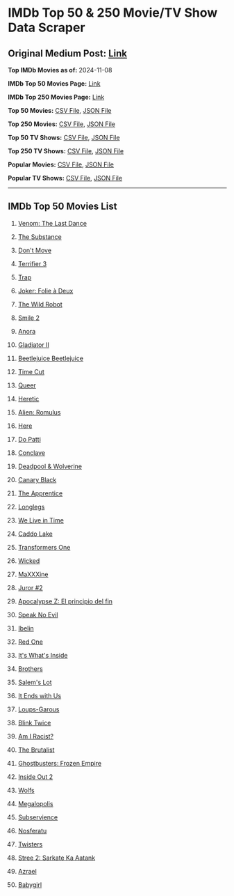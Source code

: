 # IMDb Top 50 & 250 Movie/TV Show Data Scraper

## Original Medium Post: [Link](https://medium.com/@nishantsahoo/which-movie-should-i-watch-5c83a3c0f5b1)

**Top IMDb Movies as of:** 2024-11-08

**IMDb Top 50 Movies Page:** [Link](https://www.imdb.com/search/title/?title_type=feature&release_date=2024-01-01,2024-12-31)

**IMDb Top 250 Movies Page:** [Link](https://www.imdb.com/chart/top/)

**Top 50 Movies:** [CSV File](/data/top50/movies.csv), [JSON File](/data/top50/movies.json)

**Top 250 Movies:** [CSV File](/data/top250/movies.csv), [JSON File](/data/top250/movies.json)

**Top 50 TV Shows:** [CSV File](/data/top50/shows.csv), [JSON File](/data/top50/shows.json)

**Top 250 TV Shows:** [CSV File](/data/top250/shows.csv), [JSON File](/data/top250/shows.json)

**Popular Movies:** [CSV File](/data/popular/movies.csv), [JSON File](/data/popular/movies.json)

**Popular TV Shows:** [CSV File](/data/popular/shows.csv), [JSON File](/data/popular/shows.json)

---

## IMDb Top 50 Movies List

1. [Venom: The Last Dance](https://www.imdb.com/title/tt16366836/)

2. [The Substance](https://www.imdb.com/title/tt17526714/)

3. [Don't Move](https://www.imdb.com/title/tt24807110/)

4. [Terrifier 3](https://www.imdb.com/title/tt27911000/)

5. [Trap](https://www.imdb.com/title/tt26753003/)

6. [Joker: Folie à Deux](https://www.imdb.com/title/tt11315808/)

7. [The Wild Robot](https://www.imdb.com/title/tt29623480/)

8. [Smile 2](https://www.imdb.com/title/tt29268110/)

9. [Anora](https://www.imdb.com/title/tt28607951/)

10. [Gladiator II](https://www.imdb.com/title/tt9218128/)

11. [Beetlejuice Beetlejuice](https://www.imdb.com/title/tt2049403/)

12. [Time Cut](https://www.imdb.com/title/tt14857528/)

13. [Queer](https://www.imdb.com/title/tt24176060/)

14. [Heretic](https://www.imdb.com/title/tt28015403/)

15. [Alien: Romulus](https://www.imdb.com/title/tt18412256/)

16. [Here](https://www.imdb.com/title/tt18272208/)

17. [Do Patti](https://www.imdb.com/title/tt28075881/)

18. [Conclave](https://www.imdb.com/title/tt20215234/)

19. [Deadpool & Wolverine](https://www.imdb.com/title/tt6263850/)

20. [Canary Black](https://www.imdb.com/title/tt20048582/)

21. [The Apprentice](https://www.imdb.com/title/tt8368368/)

22. [Longlegs](https://www.imdb.com/title/tt23468450/)

23. [We Live in Time](https://www.imdb.com/title/tt27131358/)

24. [Caddo Lake](https://www.imdb.com/title/tt15552142/)

25. [Transformers One](https://www.imdb.com/title/tt8864596/)

26. [Wicked](https://www.imdb.com/title/tt1262426/)

27. [MaXXXine](https://www.imdb.com/title/tt22048412/)

28. [Juror #2](https://www.imdb.com/title/tt27403986/)

29. [Apocalypse Z: El principio del fin](https://www.imdb.com/title/tt27599851/)

30. [Speak No Evil](https://www.imdb.com/title/tt27534307/)

31. [Ibelin](https://www.imdb.com/title/tt19811010/)

32. [Red One](https://www.imdb.com/title/tt14948432/)

33. [It's What's Inside](https://www.imdb.com/title/tt14577874/)

34. [Brothers](https://www.imdb.com/title/tt9860566/)

35. [Salem's Lot](https://www.imdb.com/title/tt10245072/)

36. [It Ends with Us](https://www.imdb.com/title/tt10655524/)

37. [Loups-Garous](https://www.imdb.com/title/tt29195603/)

38. [Blink Twice](https://www.imdb.com/title/tt14858658/)

39. [Am I Racist?](https://www.imdb.com/title/tt33034103/)

40. [The Brutalist](https://www.imdb.com/title/tt8999762/)

41. [Ghostbusters: Frozen Empire](https://www.imdb.com/title/tt21235248/)

42. [Inside Out 2](https://www.imdb.com/title/tt22022452/)

43. [Wolfs](https://www.imdb.com/title/tt14257582/)

44. [Megalopolis](https://www.imdb.com/title/tt10128846/)

45. [Subservience](https://www.imdb.com/title/tt24871974/)

46. [Nosferatu](https://www.imdb.com/title/tt5040012/)

47. [Twisters](https://www.imdb.com/title/tt12584954/)

48. [Stree 2: Sarkate Ka Aatank](https://www.imdb.com/title/tt27510174/)

49. [Azrael](https://www.imdb.com/title/tt22173666/)

50. [Babygirl](https://www.imdb.com/title/tt30057084/)
